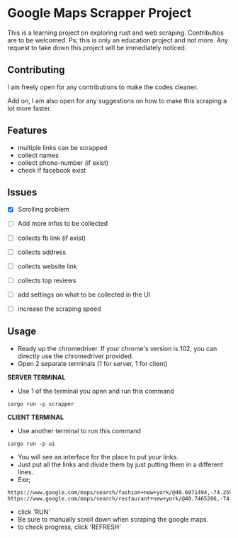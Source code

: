 
# Google Maps Scrapper Project

This is a learning project on exploring rust and web scraping. Contributios are to be welcomed.
Ps; this is only an education project and not more. Any request to take down this project will be immediately noticed.




## Contributing

I am freely open for any contributions to make the codes cleaner.

Add on, I am also open for any suggestions on how to make this scraping a lot more faster.



## Features

- multiple links can be scrapped 
- collect names
- collect phone-number (if exist)
- check if facebook exist


## Issues

- [x] Scrolling problem
- [ ] Add more infos to be collected
- [ ] collects fb link (if exist)
- [ ] collects address
- [ ] collects website link
- [ ] collects top reviews
- [ ] add settings on what to be collected in the UI 
- [ ] increase the scraping speed


## Usage

- Ready up the chromedriver. If your chrome's version is 102, you can directly use the chromedriver provided.
- Open 2 separate terminals (1 for server, 1 for client)

**SERVER TERMINAL**
- Use 1 of the terminal you open and run this command
```
cargo run -p scrapper

```
**CLIENT TERMINAL**
- Use another terminal to run this command
```
cargo run -p ui
```
- You will see an interface for the place to put your links.
- Just put all the links and divide them by just putting them in a different lines.
- Exe; 
```
https://www.google.com/maps/search/fashion+new+york/@40.6971494,-74.2598655,10z/data=!3m1!4b1
https://www.google.com/maps/search/restaurant+new+york/@40.7465286,-74.0027366,14z/data=!3m1!4b1
```
- click 'RUN'
- Be sure to manually scroll down when scraping the google maps.
- to check progress, click 'REFRESH'


